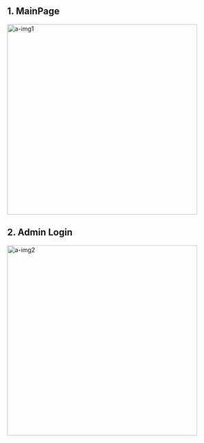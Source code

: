 ## 1. MainPage


<img width="444" alt="a-img1" src="https://github.com/ranushka-lakmal/Employee_Management_System/assets/19938421/a14e11e7-f207-4e6d-82d5-d9328a66dc58">


## 2. Admin Login


<img width="444" alt="a-img2" src="https://github.com/ranushka-lakmal/Employee_Management_System/assets/19938421/189982e6-3dbc-47ef-9b76-86c8a9518219">
